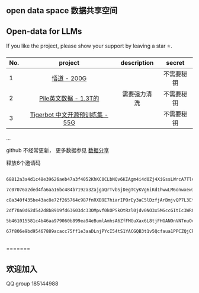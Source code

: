 

##  open data space 数据共享空间


##  Open-data for LLMs 

 If you like the project, please show your support by leaving a star ⭐.

 | No. |                                            project                                             | description |  secret |
 |-----|:----------------------------------------------------------------------------------------------:|:-----------:|:-------:|
 | 1   |                 [悟道 - 200G](https://data.baai.ac.cn/details/WuDaoCorporaText)                  |             |    不需要秘钥    |
 | 2   |                         [Pile英文数据 - 1.3T的](https://pile.eleuther.ai/)                          |   需要强力清洗    |  不需要秘钥  |
 | 3    | [Tigerbot 中文开源预训练集 - 55G](https://huggingface.co/datasets/TigerResearch/pretrain_zh/tree/main) |             |  不需要秘钥  |

...

github 不经常更新， 更多数据参见 [数据分享](http://124.70.99.221:8080)

释放6个邀请码
```text
    68812a3a4d1c48e39626aeb47a3f4052KhKC0CLbNQv6KIAgm4i4d0Zj4XiGssLWrcA7TlvjwBg8vydB22S6XEbUwDEOfuFkHrQAilImXCQC5tgMU0TJ9eI9tdP2F3Ni
    7c07076a2ded4fa6aa16bc484b7192a3ZajgaQrTvbSjDegTCyKVg6iKd1hwwLM6onwxew386vCyUh8Ey1E9CsKQdkIv5vFLL6LTRX8bsV7lA9TZ4csbHDKecyVcllk5
    c8a340f435be43ac8e72f265764c987fnRXB9E7hiarIPOrEy3aC5lDzfjArBmjvQP7L3EfBvBnQj7fCpDn1wLKP8dq96sLBw6X5U7Hazkv4MUQ8w9BNqWfyEs5T9WTH
    2df70a0d62d542d8b8919fd63603dc33OMpvf0kOPSkOtRzl0jdv0NO3x5MGccGItIc3WRCLqWA7kWIOTUnkzqFfr3so8AtgpyI2UYlDbNp7H6nUtBNTcr4IwN2gGVe6
    5b461015581c4b46aa979060b899ea94eBumlAmhsA6ZfFMGuXax6L8tjFHGANOnVNTnuOvHuTUXF2HbkNc7jfJXWUMzcAwP8GWBPz2cqlzDL0N5L0Z6Vg2p3Jll1S3M
    67f806e9bd95467889acacc75ff1e3aaDLnjPYcI54tS1YACGQB3t1v5Qcfaua1PPCZQjCRID29XZaFHCTLCtSVXL9jQplzERxg0MBAJsdwESiwGZ6jAGTYAnV04FMXg
```

<br>
=======


## 欢迎加入
 QQ group 185144988